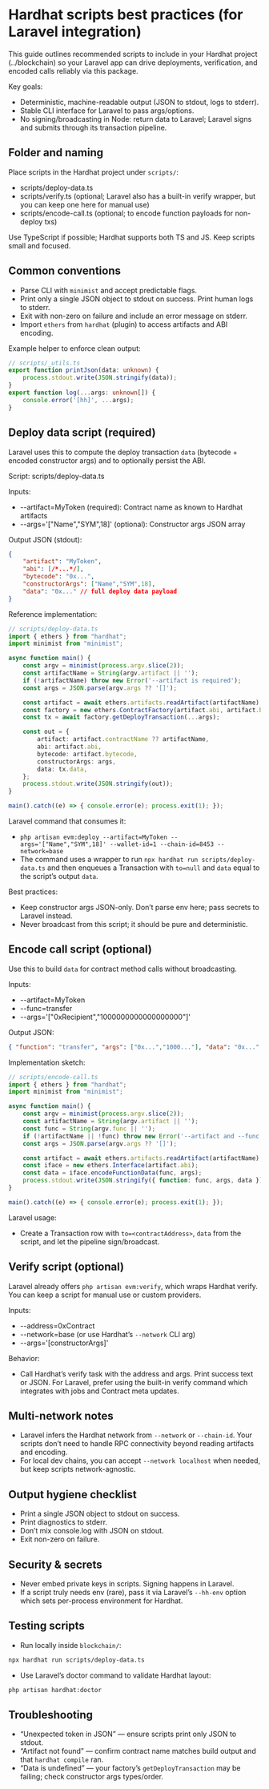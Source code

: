 # Hardhat scripts best practices (for Laravel integration)

This guide outlines recommended scripts to include in your Hardhat project (../blockchain) so your Laravel app can drive deployments, verification, and encoded calls reliably via this package.

Key goals:
- Deterministic, machine-readable output (JSON to stdout, logs to stderr).
- Stable CLI interface for Laravel to pass args/options.
- No signing/broadcasting in Node: return data to Laravel; Laravel signs and submits through its transaction pipeline.

## Folder and naming

Place scripts in the Hardhat project under `scripts/`:
- scripts/deploy-data.ts
- scripts/verify.ts (optional; Laravel also has a built-in verify wrapper, but you can keep one here for manual use)
- scripts/encode-call.ts (optional; to encode function payloads for non-deploy txs)

Use TypeScript if possible; Hardhat supports both TS and JS. Keep scripts small and focused.

## Common conventions

- Parse CLI with `minimist` and accept predictable flags.
- Print only a single JSON object to stdout on success. Print human logs to stderr.
- Exit with non-zero on failure and include an error message on stderr.
- Import `ethers` from `hardhat` (plugin) to access artifacts and ABI encoding.

Example helper to enforce clean output:

```ts
// scripts/_utils.ts
export function printJson(data: unknown) {
	process.stdout.write(JSON.stringify(data));
}
export function log(...args: unknown[]) {
	console.error('[hh]', ...args);
}
```

## Deploy data script (required)

Laravel uses this to compute the deploy transaction `data` (bytecode + encoded constructor args) and to optionally persist the ABI.

Script: scripts/deploy-data.ts

Inputs:
- --artifact=MyToken (required): Contract name as known to Hardhat artifacts
- --args='["Name","SYM",18]' (optional): Constructor args JSON array

Output JSON (stdout):
```json
{
	"artifact": "MyToken",
	"abi": [/*...*/],
	"bytecode": "0x...",
	"constructorArgs": ["Name","SYM",18],
	"data": "0x..." // full deploy data payload
}
```

Reference implementation:

```ts
// scripts/deploy-data.ts
import { ethers } from "hardhat";
import minimist from "minimist";

async function main() {
	const argv = minimist(process.argv.slice(2));
	const artifactName = String(argv.artifact || '');
	if (!artifactName) throw new Error('--artifact is required');
	const args = JSON.parse(argv.args ?? '[]');

	const artifact = await ethers.artifacts.readArtifact(artifactName);
	const factory = new ethers.ContractFactory(artifact.abi, artifact.bytecode);
	const tx = await factory.getDeployTransaction(...args);

	const out = {
		artifact: artifact.contractName ?? artifactName,
		abi: artifact.abi,
		bytecode: artifact.bytecode,
		constructorArgs: args,
		data: tx.data,
	};
	process.stdout.write(JSON.stringify(out));
}

main().catch((e) => { console.error(e); process.exit(1); });
```

Laravel command that consumes it:
- `php artisan evm:deploy --artifact=MyToken --args='["Name","SYM",18]' --wallet-id=1 --chain-id=8453 --network=base`
- The command uses a wrapper to run `npx hardhat run scripts/deploy-data.ts` and then enqueues a Transaction with `to=null` and `data` equal to the script’s output `data`.

Best practices:
- Keep constructor args JSON-only. Don’t parse env here; pass secrets to Laravel instead.
- Never broadcast from this script; it should be pure and deterministic.

## Encode call script (optional)

Use this to build `data` for contract method calls without broadcasting.

Inputs:
- --artifact=MyToken
- --func=transfer
- --args='["0xRecipient","1000000000000000000"]'

Output JSON:
```json
{ "function": "transfer", "args": ["0x...","1000..."], "data": "0x..." }
```

Implementation sketch:
```ts
// scripts/encode-call.ts
import { ethers } from "hardhat";
import minimist from "minimist";

async function main() {
	const argv = minimist(process.argv.slice(2));
	const artifactName = String(argv.artifact || '');
	const func = String(argv.func || '');
	if (!artifactName || !func) throw new Error('--artifact and --func are required');
	const args = JSON.parse(argv.args ?? '[]');

	const artifact = await ethers.artifacts.readArtifact(artifactName);
	const iface = new ethers.Interface(artifact.abi);
	const data = iface.encodeFunctionData(func, args);
	process.stdout.write(JSON.stringify({ function: func, args, data }));
}

main().catch((e) => { console.error(e); process.exit(1); });
```

Laravel usage:
- Create a Transaction row with `to=<contractAddress>`, `data` from the script, and let the pipeline sign/broadcast.

## Verify script (optional)

Laravel already offers `php artisan evm:verify`, which wraps Hardhat verify. You can keep a script for manual use or custom providers.

Inputs:
- --address=0xContract
- --network=base (or use Hardhat’s `--network` CLI arg)
- --args='[constructorArgs]'

Behavior:
- Call Hardhat’s verify task with the address and args. Print success text or JSON. For Laravel, prefer using the built-in verify command which integrates with jobs and Contract meta updates.

## Multi-network notes

- Laravel infers the Hardhat network from `--network` or `--chain-id`. Your scripts don’t need to handle RPC connectivity beyond reading artifacts and encoding.
- For local dev chains, you can accept `--network localhost` when needed, but keep scripts network-agnostic.

## Output hygiene checklist

- Print a single JSON object to stdout on success.
- Print diagnostics to stderr.
- Don’t mix console.log with JSON on stdout.
- Exit non-zero on failure.

## Security & secrets

- Never embed private keys in scripts. Signing happens in Laravel.
- If a script truly needs env (rare), pass it via Laravel’s `--hh-env` option which sets per-process environment for Hardhat.

## Testing scripts

- Run locally inside `blockchain/`:
```bash
npx hardhat run scripts/deploy-data.ts
```

- Use Laravel’s doctor command to validate Hardhat layout:
```bash
php artisan hardhat:doctor
```

## Troubleshooting

- “Unexpected token in JSON” — ensure scripts print only JSON to stdout.
- “Artifact not found” — confirm contract name matches build output and that `hardhat compile` ran.
- “Data is undefined” — your factory’s `getDeployTransaction` may be failing; check constructor args types/order.

